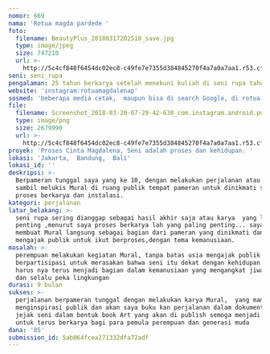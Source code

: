 ```yaml
---
nomor: 669
nama: 'Rotua magda pardede '
foto:
  filename: BeautyPlus_20180317202510_save.jpg
  type: image/jpeg
  size: 747210
  url: >-
    http://5c4cf848f6454dc02ec8-c49fe7e7355d384845270f4a7a0a7aa1.r53.cf2.rackcdn.com/c9f74db1-8a05-4200-a399-4b010932919b/BeautyPlus_20180317202510_save.jpg
seni: seni_rupa
pengalaman: 25 tahun berkarya setelah menekuni kuliah di seni rupa tahun 1990
website: 'instagram:rotuamagdalenap'
sosmed: 'beberapa media cetak,  maupun bisa di search Google, di rotua magdalena '
file:
  filename: Screenshot_2018-03-20-07-29-42-630_com.instagram.android.png
  type: image/png
  size: 2679990
  url: >-
    http://5c4cf848f6454dc02ec8-c49fe7e7355d384845270f4a7a0a7aa1.r53.cf2.rackcdn.com/2b80401a-d5f2-484e-9df6-a6eef4a1437a/Screenshot_2018-03-20-07-29-42-630_com.instagram.android.png
proyek: 'Proses Cinta Magdalena, Seni adalah proses dan kehidupan. '
lokasi: 'Jakarta,  Bandung,  Bali'
lokasi_id: ''
deskripsi: >-
  Berpameran tunggal saya yang ke 10, dengan melakukan perjalanan atau road show
  sambil melukis Mural di ruang publik tempat pameran untuk dinikmati sebagai
  proses berkarya dan instalasi. 
kategori: perjalanan
latar_belakang: >-
  seni rupa sering dianggap sebagai hasil akhir saja atau karya  yang lebih
  penting ,menurut saya proses berkarya lah yang paling penting... saya akan
  membuat Mural langsung sebagai bagian dari pameran yang dinikmati dan bisa
  mengajak publik untuk ikut berproses,dengan tema kemanusiaan. 
masalah: >-
  perempuan melakukan kegiatan Mural, tanpa batas usia mengajak publik juga
  berpartisipasi untuk merasakan bahwa seni itu dekat dengan kehidupan kita dan
  harus nya terus menjadi bagian dalam kemanusiaan yang mengangkat jiwa empati
  dan selalu peka lingkungan
durasi: 9 bulan
sukses: >-
  perjalanan berpameran tunggal dengan melakukan karya Mural,  yang mampu
  menginspirasi publik dan akan saya buku kan perjalanan dalam dokumentasi dan
  jejak seni dalam bentuk book Art yang akan di publish semoga menjadi inspirasi
  untuk terus berkarya bagi para pemula perempuan dan generasi muda
dana: '85'
submission_id: 5ab064fcea271332dfa72adf
---
```

